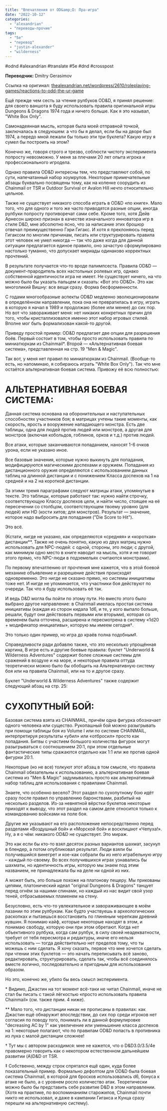 ```yaml
---
title: "Впечатления от OD&amp;D: Пра-игра"
date: "2022-10-12"
categories: 
  - "alexandrian"
  - "переводы-прочие"
tags: 
  - "5e"
  - "перевод"
  - "justin-alexander"
  - "wilderness"
---
```


#odnd #alexandrian #translate #5e #dnd #crosspost

**Переводчик:** Dmitry Gerasimov

Ссылка на оригинал: [thealexandrian.net/wordpress/2610/roleplaying-games/reactions-to-odd-the-ur-game](https://thealexandrian.net/wordpress/2610/roleplaying-games/reactions-to-odd-the-ur-game)

Ещё прежде чем сесть за чтение рулбуков OD&D, я принял решение: для своего ваншота я буду использовать правила оригинальной игры Dungeons & Dragons 1974 года и ничего больше. Как я это называл, "White Box Only".

Самонадеянная мысль, которая была моей отправной точкой, заключалась в следуюшем: а что бы я делал, если бы на дворе был 1974, а передо мной лежали бы только эти три буклета? Какую игру я сумел бы построить на этом?

Конечно же, говоря строго и трезво, соблюсти чистоту эксперимента попросту невозможно. У меня за плечами 20 лет опыта игрока и профессионального игродела.

Однако правила OD&D интересны тем, что представляют собой, по сути, напечатанный набор хоумрулов. Некоторые примечательные абзацы буквально посвящены тому, как на коленке соорудить из Chainmail от TSR и Outdoor Survival от Avalon Hill нечто относительно цельное.

Также не существует никакого способа играть в OD&D «по книге». Мало того, что для одного и того же часто приводятся разные опции, иногда рулбуки попросту противоречат сами себе. Кроме того, хотя Дейв Арнесон широко признан в качестве изначального инноватора игр в стиле D&D, мне абсолютно ясно, что за написание этих брошюр отвечал преимущественно Гэри Гигакс. И хотя я преклоняюсь перед Гигаксом по многим причинам, писать или структурировать правила этот человек не умел никогда — так что даже когда для данной ситуации предлагается единое правило, оно зачастую сформулировано настолько туманно, что допускает мириады одинаково корректных прочтений.

В результате получается что-то вроде палимпсеста. Правила OD&D — документ-прародитель всех настольных ролевых игр, однако собственной идентичности игра не имеет. Не существует ничего, на что можно было бы указать пальцем и сказать: «Вот это OD&D». Это как многоликий Вишну: все вещи сразу. Форма бесформенности.

С годами многообразные аспекты OD&D медленно эволюционировали в определённом направлении, пока она не превратилась в игру, играть в которую я начал в 1989 и продолжаю (более или менее) до сих пор. Но вот что завораживает меня: нет никаких конкретных причин для того, чтобы кристаллизовался именно этот набор игровых стилей. Вполне мог быть формализован какой-то другой.

Приведу простой пример: OD&D предлагает две опции для разрешения боёв. Первый состоит в том, чтобы просто использовать правила по миниатюркам из Chainmail\*. Второй — «Альтернативная боевая система», представленная на стр. 19 "Men & Magic".

Так вот, у меня нет правил по миниатюркам из Chainmail. (Вообще-то есть, но напоминаю, я собираюсь играть "White Box Only"). Так что мне остаётся альтернативная боевая система. Привожу её всю полностью:

# АЛЬТЕРНАТИВНАЯ БОЕВАЯ СИСТЕМА:

Данная система основана на оборонительных и наступательных способностях участников боя; в матрицах учтены такие моменты, как скорость, ярость и вооружение нападающего монстра. Есть две таблицы, одна для людей против людей или монстров, а другая для монстров (включая кобольдов, гоблинов, орков и т.д.) против людей.

Все атаки, которые заканчиваются попаданием, наносят 1-6 очков урона, если не указано иное.

Все базовые значения, которые нужно выкинуть для попадания, модифицируются магическими доспехами и оружием. Попадания из дистанционного оружия определяются с использованием данных таблиц на длинной дистанции и с понижением Класса доспехов на 1 на средней и на 2 на короткой дистанции.

За этими тремя параграфами следуют матрицы атаки, упомянутые в тексте. Это таблицы, которые работают так: нужно найти строчку, соответствующую Классу доспехов цели, и найти число, стоящее на её пересечении со столбцом, соответствующем твоему уровню (для людей) или HD (кости хитов; для монстров). Результат — значение, которое надо выбросить для попадания ("Die Score to Hit").

Это всё.

(Кстати, нигде не указано, как определяются «средняя» и «короткая» дистанции\*\*. Также не очень понятно, какую из двух матриц нужно использовать для NPC-людей: с одной, стороны, это люди; с другой, как минимум одно место в книге наводит на мысль, хотя и не говорит этого прямо, что NPC-люди в подземельях считаются монстрами).

По первому впечатлению от прочтения мне кажется, что в этой боевой механике объявление и разрешение действия происходят одновременно. Это нигде не сказано прямо, но системы инициативы тоже нет. И нигде не упоминается, что участники боя действуют по очереди. Так что я буду использовать её так.

И ведь D&D могла бы пойти по этому пути. Но вместо этого было выбрано другое направление: в Chainmail имелась простая система инициативы (каждая из сторон кидала 1d6, и те, у кого выпало больше, решали, будут они действовать первыми или вторыми), которая со временем была отточена, расширена и пересмотрена в систему «1d20 + модификатор инициативы», которую мы имеем сегодня†.

Это только один пример, но игра до краёв полна подобным‡.

Справедливости ради добавлю также, что это несколько упрощённая картина, В игре есть и другие боевые правила: буклет "Underworld & Wilderness Adventures" содержит более сложные системы для сражений в воздухе и на море, и некоторые правила оттуда теоретически можно было бы обобщить на Альтернативную систему боя или на правила Chainmail, или на то и другое сразу.

Буклет "Underworld & Wilderness Adventures" также содержит следующий абзац на стр. 25:

# СУХОПУТНЫЙ БОЙ:

Базовая система взята из CHAINMAIL, причём одна фигурка обозначает одного человека или существо. Рукопашный бой можно разыгрывать при помощи таблицы боя из Volume I или по системе CHAINMAIL, интерпретируя результаты «убил» или «отбросил» просто как попадания. Битвы с участием большого количества фигурок могут разыгрываться с соотношением 20:1, при этом отдельные фантастические типы сражаются отдельно как 1:1 или же против одной фигурки 20:1.

Некоторые (но не все) толкуют этот абзац в том смысле, что правила Chainmail обязательны к использованию, а альтернативная боевая система из "Men & Magic" задумывалась просто как альтернативный набор таблиц для использования с правилами Chainmail.

Знаете, что особенно весело? Этот раздел по сухопутному бою идёт сразу после правил по управлению баронствами, разбитый на несколько разделов. Из-за невнятной вёрстки буклетов некоторые приходят к выводу, что этот раздел на самом деле относится только к командованию войсками на поле боя.

Другие же указывают на его расположение непосредственно перед разделами «Воздушный бой» и «Морской бой» и восклицают «Чепуха!». Ну, а я о чём: никакого OD&D не существует. Это мираж.

Это как если бы кто-то взял десяток разных вариантов шахмат, засунул в блендер, а потом опубликовал результат. Люди взяли бы получившийся винегрет и кое-как собрали бы из него играбельную игру – каждый по-своему. Во всех получившихся играх узнавались бы шахматы, но идентичность игры, которую мы знаем под этим названием, не принадлежала бы на деле ни одной из них.

А может быть, это больше похоже на платонову пещеру. Мы прикованы цепями, платонический идеал "original Dungeons & Dragons" танцует перед огнём за нашими спинами, но каждый из нас видит свой узор теней, отбрасываемых пламенем на стену.

Безусловно, есть что-то увлекательное и завораживающее в моём лазании по этим рулбукам. Как будто участвуешь в археологических раскопках и пытаешься восстановить по глиняным черепкам древний кувшин. Я понимаю кайф, которые некоторые находят в этом, и понимаю свободу, которую они при этом обретают. Когда нет объективного рулбука, когда сам рулбук, в силу своей неадекватности, требует от тебя пересмотра и редактуры, иначе его нельзя использовать — тогда действительно нет пределов тому, что ты можешь с ним сделать. Я хочу сказать, первое что мне хочется сделать при чтении этих буклетов — это начать переписывать всё заново, редактировать, структурировать, сделать так, чтобы всё соединялось вместе логично, последовательно и пригодным для использования образом.

Но это, конечно же, убило бы весь смысл эксперимента.

\* Видимо, Джастин на тот момент всё-таки не читал Chainmail, иначе не стал бы писать с такой лёгкостью «просто использовать правила Chainmail» (см. также прим. 4 ниже).

\*\* Мало того, что дистанции никак не прописаны в правилах: как Джастин ещё обнаружит впоследствии, до сих пор среди игроков нет согласия по поводу того, понимать ли в данной формулировке "decreasing AC by 1" как увеличение или уменьшение класса доспехов на 1: некоторые полагают, что по правилам OD&D попасть в противника из лука с малой дистанции сложнее!

† Тут мы с автором расходимся: мне не кажется, что о D&D3.0/3.5/4e правомерно говорить как о некотором естественном дальнейшем развитии (A)D&D от TSR.

‡ Собственно, между строк спрятался ещё один, куда более показательный пример. Формально дефолтом для OD&D была боевая система Chainmail, в которой для бросков использовались d6, бонуса к атаке не было, а с уровнем росло количество атак. Теоретически можно было бы представить себе развитие D&D в этом направлении. (Хотя на практике, по воспоминаниям старожилов, Chainmail почти никто не использовал, и даже в кампании Гигакса и Кунца сразу перешли на альтернативную систему).
